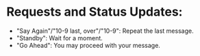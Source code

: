 # Requests and Status Updates:

* "Say Again"/"10-9 last, over"/"10-9": Repeat the last message.
* "Standby": Wait for a moment.
* "Go Ahead": You may proceed with your message.
